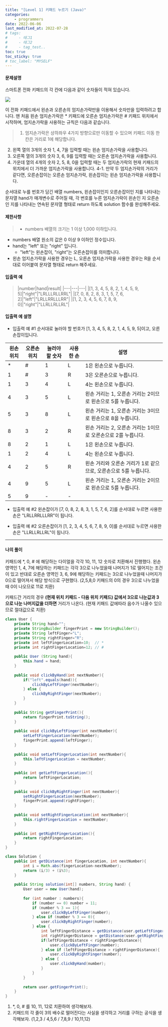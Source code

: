 ```yaml
---
title: "[Level 1] 키패드 누르기 (Java)"
categories: 
    - programmers
date: 2022-06-06
last_modified_at: 2022-07-28
# tags:
#     - 태그1
#     - 태그2
#     - tag_test..
toc: true
toc_sticky: true
# toc_label: "MYSELF"
---
```

#### **문제설명**
스마트폰 전화 키패드의 각 칸에 다음과 같이 숫자들이 적혀 있습니다.

![](https://velog.velcdn.com/images/ckr3453/post/dc65ec25-598a-4519-a027-ec95c270eeb8/image.png)

이 전화 키패드에서 왼손과 오른손의 엄지손가락만을 이용해서 숫자만을 입력하려고 합니다.
맨 처음 왼손 엄지손가락은 * 키패드에 오른손 엄지손가락은 # 키패드 위치에서 시작하며, 엄지손가락을 사용하는 규칙은 다음과 같습니다.

  > 1. 엄지손가락은 상하좌우 4가지 방향으로만 이동할 수 있으며 키패드 이동 한 칸은 거리로 1에 해당합니다.
  2. 왼쪽 열의 3개의 숫자 1, 4, 7을 입력할 때는 왼손 엄지손가락을 사용합니다.
  3. 오른쪽 열의 3개의 숫자 3, 6, 9를 입력할 때는 오른손 엄지손가락을 사용합니다.
  4. 가운데 열의 4개의 숫자 2, 5, 8, 0을 입력할 때는 두 엄지손가락의 현재 키패드의 위치에서 더 가까운 엄지손가락을 사용합니다.
4-1. 만약 두 엄지손가락의 거리가 같다면, 오른손잡이는 오른손 엄지손가락, 왼손잡이는 왼손 엄지손가락을 사용합니다.

순서대로 누를 번호가 담긴 배열 numbers, 왼손잡이인지 오른손잡이인 지를 나타내는 문자열 hand가 매개변수로 주어질 때, 각 번호를 누른 엄지손가락이 왼손인 지 오른손인 지를 나타내는 연속된 문자열 형태로 return 하도록 solution 함수를 완성해주세요.


#### **제한사항**
> - numbers 배열의 크기는 1 이상 1,000 이하입니다.
- numbers 배열 원소의 값은 0 이상 9 이하인 정수입니다.
- hand는 "left" 또는 "right" 입니다.
  - "left"는 왼손잡이, "right"는 오른손잡이를 의미합니다.
- 왼손 엄지손가락을 사용한 경우는 L, 오른손 엄지손가락을 사용한 경우는 R을 순서대로 이어붙여 문자열 형태로 return 해주세요.


#### **입출력 예**
>|number|hand|result|
|---|---|---|
|[1, 3, 4, 5, 8, 2, 1, 4, 5, 9, 5]|"right"|"LRLLLRLLRRL"|
|[7, 0, 8, 2, 8, 3, 1, 5, 7, 6, 2]|"left"|"LRLLRRLLLRR"|
|[1, 2, 3, 4, 5, 6, 7, 8, 9, 0]|"right"|"LLRLLRLLRL"|

#### **입출력 예 설명**
- 입출력 예 #1
순서대로 눌러야 할 번호가 [1, 3, 4, 5, 8, 2, 1, 4, 5, 9, 5]이고, 오른손잡이입니다.

|왼손 위치|오른손 위치|눌러야 할 숫자|사용한 손|설명|
|---|---|---|---|---|
|*|#|1|L|1은 왼손으로 누릅니다.|
|1|#|3|R|3은 오른손으로 누릅니다.|
|1|3|4|L|4는 왼손으로 누릅니다.|
|4|3|5|L|왼손 거리는 1, 오른손 거리는 2이므로 왼손으로 5를 누릅니다.|
|5|3|8|L|왼손 거리는 1, 오른손 거리는 3이므로 왼손으로 8을 누릅니다.|
|8|3|2|R|왼손 거리는 2, 오른손 거리는 1이므로 오른손으로 2를 누릅니다.|
|8|2|1|L|1은 왼손으로 누릅니다.|
|1|2|4|L|4는 왼손으로 누릅니다.|
|4|2|5|R|왼손 거리와 오른손 거리가 1로 같으므로, 오른손으로 5를 누릅니다.|
|4|9|5|L|왼손 거리는 1, 오른손 거리는 2이므로 왼손으로 5를 누릅니다.|
|5|9|-|-||

- 입출력 예 #2
왼손잡이가 [7, 0, 8, 2, 8, 3, 1, 5, 7, 6, 2]를 순서대로 누르면 사용한 손은 "LRLLRRLLLRR"이 됩니다.

- 입출력 예 #2
오른손잡이가 [1, 2, 3, 4, 5, 6, 7, 8, 9, 0]를 순서대로 누르면 사용한 손은 "LLRLLRLLRL"이 됩니다.

---

#### **나의 풀이**
키패드에 *, 0, # 에 해당하는 다이얼을 각각 10, 11, 12 숫자로 치환해서 진행했다. 왼손 영역인 1, 4, 7에 해당하는 키패드는 각각 3으로 나누었을때 나머지가 1로 떨어지는 조건이 있고 반대로 오른손 영역인 3, 6, 9에 해당하는 키패드는 3으로 나누었을때 나머지가 0으로 떨어져서 해당 방식으로 구현했다. (2,5,8,0 키패드의 0의 경우 3으로 나누었을 때 0이 나오므로 11로 치환)

키패드간 거리의 경우 **(현재 위치 키패드 - 다음 위치 키패드) 값에서 3으로 나눈값과 3으로 나눈 나머지값을 더하면** 거리가 나온다. (현재 키패드 값에따라 음수가 나올수 있으므로 절대값으로 치환)


```java
class User {
    private String hand="";
    private StringBuilder fingerPrint = new StringBuilder();
    private String leftFinger="L";
    private String rightFinger="R";
    private int leftFingerLocation=10;  // *
    private int rightFingerLocation=12; // #
    
    public User (String hand){
        this.hand = hand;
    }
    
    public void clickByHand(int nextNumber){
        if("left".equals(hand)){
            clickByLeftFinger(nextNumber);
        } else {
            clickByRightFinger(nextNumber);
        }
    }
    
    public String getFingerPrint(){
        return fingerPrint.toString();
    }
    
    public void clickByLeftFinger(int nextNumber){
        setLeftFingerLocation(nextNumber);
        fingerPrint.append(leftFinger);
    }
    
    public void setLeftFingerLocation(int nextNumber){
        this.leftFingerLocation = nextNumber;
    }
    
    public int getLeftFingerLocation(){
        return leftFingerLocation;
    }
    
    public void clickByRightFinger(int nextNumber){
        setRightFingerLocation(nextNumber);
        fingerPrint.append(rightFinger);
    }
    
    public void setRightFingerLocation(int nextNumber){
        this.rightFingerLocation = nextNumber;
    }
    
    public int getRightFingerLocation(){
        return rightFingerLocation;
    }
}

class Solution {
    public int getDistance(int fingerLocation, int nextNumber){
        int i = Math.abs(fingerLocation-nextNumber);
        return (i/3) + (i%3);
    }
    
    public String solution(int[] numbers, String hand) {
        User user = new User(hand);
        
        for (int number : numbers){
            if (number == 0) number = 11;
            if (number % 3 == 1){   
                user.clickByLeftFinger(number);
            } else if (number % 3 == 0){    
                user.clickByRightFinger(number);
            } else {
                int leftFingerDistance = getDistance(user.getLeftFingerLocation(), number);
                int rightFingerDistance = getDistance(user.getRightFingerLocation(), number);
                if(leftFingerDistance < rightFingerDistance){
                    user.clickByLeftFinger(number);
                } else if (leftFingerDistance > rightFingerDistance){
                    user.clickByRightFinger(number);
                } else {
                    user.clickByHand(number);
                }
            }
        }
        
        return user.getFingerPrint();
    }
}
```

1. *, 0, # 를 10, 11, 12로 치환하여 생각해보자.
2. 키패드의 각 줄이 3의 배수로 떨어진다는 사실을 생각하고 거리를 구하는 공식을 생각해보자. 
(1,2,3 / 4,5,6 / 7,8,9 / 10,11,12)